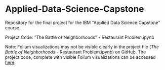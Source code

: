 # Applied-Data-Science-Capstone
Repository for the final project for the IBM "Applied Data Science Capstone" course.

Project Code: "The Battle of Neighborhoods" - Restaurant Problem.ipynb

Note: Folium visualizations may not be visible clearly in the project file (_The Battle of Neighborhoods_ - Restaurant Problem.ipynb) on GitHub. The project code, complete with visible Folium visualizations can be accessed [here](https://eu-gb.dataplatform.cloud.ibm.com/analytics/notebooks/v2/99a93954-ba52-4f1d-862d-00de1bacff60/view?access_token=ffdb469bb04887732afbe582c6b16854f799a7070cbd1030eb30499ff9262ee9).
